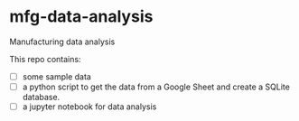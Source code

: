 # mfg-data-analysis
Manufacturing data analysis

This repo contains:
- [ ] some sample data
- [ ] a python script to get the data from a Google Sheet and create a SQLite database.
- [ ] a jupyter notebook for data analysis
